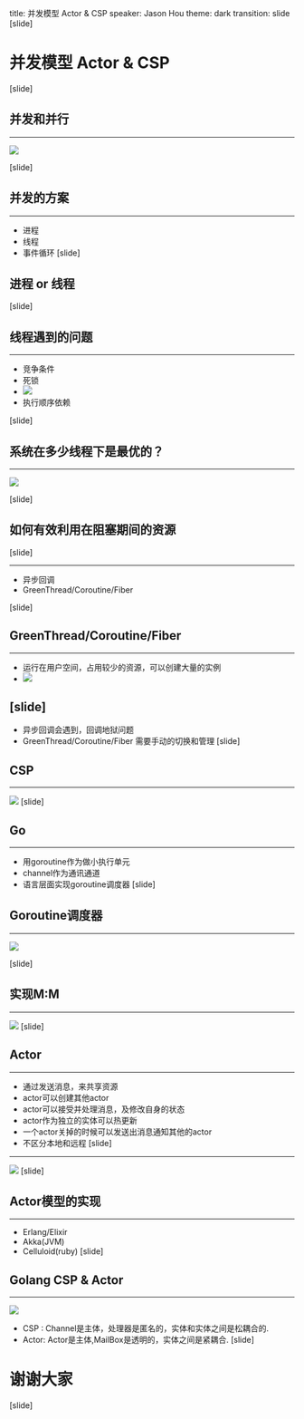 title: 并发模型 Actor &amp; CSP
speaker: Jason Hou
theme: dark
transition: slide
[slide]

# 并发模型 Actor & CSP

[slide]
## 并发和并行
----
![](http://jolestar.com/images/concurrent/concurrent_vs_parallel.png)

[slide]
## 并发的方案
----
- 进程
- 线程
- 事件循环
[slide]
## 进程 or 线程
[slide]

## 线程遇到的问题
----
- 竞争条件
- 死锁
- ![](http://images.51cto.com/files/uploadimg/20090805/120148542.jpg)
- 执行顺序依赖

[slide]

## 系统在多少线程下是最优的？
----
![](http://jolestar.com/images/concurrent/cpu_ratio.png)

[slide]
## 如何有效利用在阻塞期间的资源
[slide]

----
- 异步回调
- GreenThread/Coroutine/Fiber

[slide]
## GreenThread/Coroutine/Fiber
----
- 运行在用户空间，占用较少的资源，可以创建大量的实例
- ![](http://docs.oracle.com/cd/E19455-01/806-3461/images/nancb6.eps.gif)

[slide]
----
- 异步回调会遇到，回调地狱问题
- GreenThread/Coroutine/Fiber 需要手动的切换和管理
[slide]

## CSP
----
![](http://www.jdon.com/simgs/performance/channel.png)
[slide]
## Go
----
- 用goroutine作为做小执行单元
- channel作为通讯通道
- 语言层面实现goroutine调度器
[slide]
## Goroutine调度器
----
![](http://morsmachine.dk/in-motion.jpg)

[slide]
## 实现M:M
----
![](http://www.studytonight.com/operating-system/images/many-to-many-model.png)
[slide]
## Actor
----
- 通过发送消息，来共享资源
- actor可以创建其他actor
- actor可以接受并处理消息，及修改自身的状态
- actor作为独立的实体可以热更新
- 一个actor关掉的时候可以发送出消息通知其他的actor
- 不区分本地和远程
[slide]
----
![](http://blog.scottlogic.com/rdoyle/assets/ActorModel.png)
[slide]
## Actor模型的实现
----
- Erlang/Elixir
- Akka(JVM)
- Celluloid(ruby)
[slide]
## Golang CSP & Actor
----
![](http://www.jdon.com/simgs/performance/csp.png)
- CSP : Channel是主体，处理器是匿名的，实体和实体之间是松耦合的.
- Actor: Actor是主体,MailBox是透明的，实体之间是紧耦合.
[slide]
# 谢谢大家
[slide]
